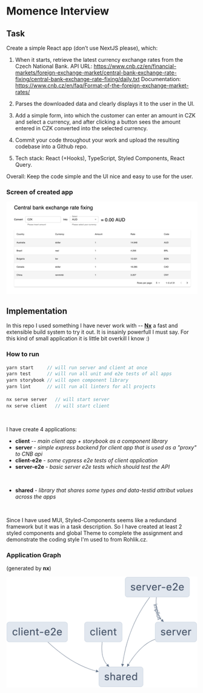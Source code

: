 # Momence Interview

## Task

Create a simple React app (don’t use NextJS please), which:

1. When it starts, retrieve the latest currency exchange rates from the Czech National Bank.
   API URL: https://www.cnb.cz/en/financial-markets/foreign-exchange-market/central-bank-exchange-rate-fixing/central-bank-exchange-rate-fixing/daily.txt
   Documentation: https://www.cnb.cz/en/faq/Format-of-the-foreign-exchange-market-rates/

2. Parses the downloaded data and clearly displays it to the user in the UI.

3. Add a simple form, into which the customer can enter an amount in CZK and select a currency, and after clicking a button sees the amount entered in CZK converted into the selected currency.

4. Commit your code throughout your work and upload the resulting codebase into a Github repo.

5. Tech stack: React (+Hooks), TypeScript, Styled Components, React Query.

Overall: Keep the code simple and the UI nice and easy to use for the user.

### Screen of created app

![Screen of created app](./screen.png)

## Implementation

In this repo I used something I have never work with -- **[Nx](https://nx.dev)** a fast and extensible build system to try it out.
It is insainly powerfull I must say. For this kind of small application it is little bit overkill I know :)

### How to run

```ts
yarn start     // will run server and client at once
yarn test      // will run all unit and e2e tests of all apps
yarn storybook // will open component library
yarn lint      // will run all linters for all projects

nx serve server   // will start server
nx serve client   // will start client
```

<br>

I have create 4 applications:

- **client** -- _main client app + storybook as a component library_
- **server** - _simple express backend for client app that is used as a "proxy" to CNB api_
- **client-e2e** - _some cypress e2e tests of client application_
- **server-e2e** - _basic server e2e tests which should test the API_

<br>

- **shared** - _library that shares some types and data-testid attribut values across the apps_

<br>

Since I have used MUI, Styled-Components seems like a redundand framework but it was in a task description. So I have created at least 2 styled components and global Theme to complete the assignment and demonstrate the coding style I'm used to from Rohlik.cz.

### Application Graph

(generated by **nx**)

![graph of entire application](./graph.png)
